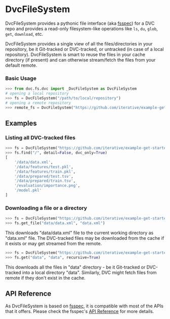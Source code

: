 # DvcFileSystem

DvcFileSystem provides a pythonic file interface (aka
[fsspec](https://filesystem-spec.readthedocs.io/)) for a DVC repo and provides a
read-only filesystem-like operations like `ls`, `du`, `glob`, `get`, `download`,
etc.

DvcFileSystem provides a single view of all the files/directories in your
repository, be it Git-tracked or DVC-tracked, or untracked (in case of a local
repository). DvcFileSystem is smart to reuse the files in your cache directory
(if present) and can otherwise stream/fetch the files from your default remote.

### Basic Usage

```py
>>> from dvc.fs.dvc import _DvcFileSystem as DvcFileSystem
# opening a local repository
>>> fs = DvcFileSystem("/path/to/local/repository")
# opening a remote repository
>>> remote_fs = DvcFileSystem("https://github.com/iterative/example-get-started.git", rev="main")
```

## Examples

### Listing all DVC-tracked files

```py
>>> fs = DvcFileSystem("https://github.com/iterative/example-get-started.git", rev="main")
>>> fs.find("/", detail=False, dvc_only=True)
[
    '/data/data.xml',
    '/data/features/test.pkl',
    '/data/features/train.pkl',
    '/data/prepared/test.tsv',
    '/data/prepared/train.tsv',
    '/evaluation/importance.png',
    '/model.pkl'
]
```

### Downloading a file or a directory

```py
>>> fs = DvcFileSystem("https://github.com/iterative/example-get-started.git", rev="main")
>>> fs.get_file("data/data.xml", "data.xml")
```

This downloads "data/data.xml" file to the current working directory as
"data.xml" file. The DVC-tracked files may be downloaded from the cache if it
exists or may get streamed from the remote.

```py
>>> fs = DvcFileSystem("https://github.com/iterative/example-get-started.git", rev="main")
>>> fs.get("data", "data", recursive=True)
```

This downloads all the files in "data" directory - be it Git-tracked or
DVC-tracked into a local directory "data". Similarly, DVC might fetch files from
remote if they don't exist in the cache.

## API Reference

As DvcFileSystem is based on [fsspec](https://filesystem-spec.readthedocs.io/),
it is compatible with most of the APIs that it offers. Please check the fsspec's
[API Reference](https://filesystem-spec.readthedocs.io/en/latest/api.html#fsspec.spec.AbstractFileSystem)
for more details.
